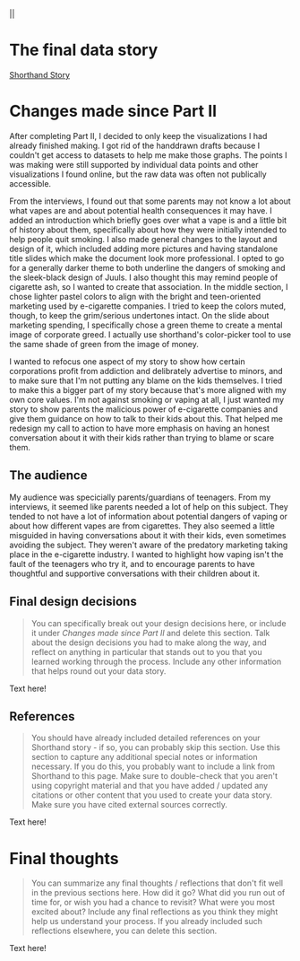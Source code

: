 ||

# The final data story
[Shorthand Story](https://carnegiemellon.shorthandstories.com/big-tobacco-and-teenage-vaping/index.html)

# Changes made since Part II

After completing Part II, I decided to only keep the visualizations I had already finished making. I got rid of the handdrawn drafts because I couldn't get access to datasets to help me make those graphs. The points I was making were still supported by individual data points and other visualizations I found online, but the raw data was often not publically accessible.

From the interviews, I found out that some parents may not know a lot about what vapes are and about potential health consequences it may have. I added an introduction which briefly goes over what a vape is and a little bit of history about them, specifically about how they were initially intended to help people quit smoking. I also made general changes to the layout and design of it, which included adding more pictures and having standalone title slides which make the document look more professional. I opted to go for a generally darker theme to both underline the dangers of smoking and the sleek-black design of Juuls. I also thought this may remind people of cigarette ash, so I wanted to create that association. In the middle section, I chose lighter pastel colors to align with the bright and teen-oriented marketing used by e-cigarette companies. I tried to keep the colors muted, though, to keep the grim/serious undertones intact. On the slide about marketing spending, I specifically chose a green theme to create a mental image of corporate greed. I actually use shorthand's color-picker tool to use the same shade of green from the image of money.

I wanted to refocus one aspect of my story to show how certain corporations profit from addiction and delibrately advertise to minors, and to make sure that I'm not putting any blame on the kids themselves. I tried to make this a bigger part of my story because that's more aligned with my own core values. I'm not against smoking or vaping at all, I just wanted my story to show parents the malicious power of e-cigarette companies and give them guidance on how to talk to their kids about this. That helped me redesign my call to action to have more emphasis on having an honest conversation about it with their kids rather than trying to blame or scare them.

## The audience

My audience was specicially parents/guardians of teenagers. From my interviews, it seemed like parents needed a lot of help on this subject. They tended to not have a lot of information about potential dangers of vaping or about how different vapes are from cigarettes. They also seemed a little misguided in having conversations about it with their kids, even sometimes avoiding the subject. They weren't aware of the predatory marketing taking place in the e-cigarette industry. I wanted to highlight how vaping isn't the fault of the teenagers who try it, and to encourage parents to have thoughtful and supportive conversations with their children about it.

## Final design decisions
> You can specifically break out your design decisions here, or include it under *Changes made since Part II* and delete this section. Talk about the design decisions you had to make along the way, and reflect on anything in particular that stands out to you that you learned working through the process.  Include any other information that helps round out your data story. 

Text here!

## References
> You should have already included detailed references on your Shorthand story - if so, you can probably skip this section.  Use this section to capture any additional special notes or information necessary.  If you do this, you probably want to include a link from Shorthand to this page. Make sure to double-check that you aren't using copyright material and that you have added / updated any citations or other content that you used to create your data story.  Make sure you have cited external sources correctly. 

Text here!

# Final thoughts
> You can summarize any final thoughts / reflections that don't fit well in the previous sections here.  How did it go?  What did you run out of time for, or wish you had a chance to revisit?  What were you most excited about?  Include any final reflections as you think they might help us understand your process.  If you already included such reflections elsewhere, you can delete this section. 

Text here!

